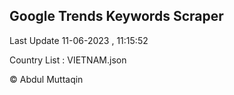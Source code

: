 

## Google Trends Keywords Scraper 
 
Last Update 11-06-2023 , 11:15:52

Country List :
VIETNAM.json



© Abdul Muttaqin 
